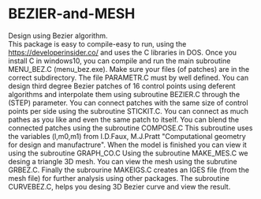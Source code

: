 # BEZIER-and-MESH
Design using Bezier algorithm.  
This package is easy to compile-easy to run, using the  https://developerinsider.co/ and uses the C libraries in DOS.
Once you install C in windows10, you can compile and run the main subroutine MENU_BEZ.C (menu_bez.exe).
Make sure your files (of patches) are in the correct subdirectory. The file PARAMETR.C must by well  defined.
You can design third degree Bezier patches of 16 control points using deferent algorithms and interpolate them using subroutine BEZIER.C through the (STEP) parameter.
You can connect patches with the same size of control points per side using the subroutine STICKIT.C. You can connect as much pathes as you like and even the same patch to itself.
You can blend the connected patches using the subroutine COMPOSE.C This subroutine uses the variables (l,m0,m1) from I.D.Faux, M.J.Pratt "Computational geometry for design and manufactrure".
When the model is finished you can view it using the subroutine GRAPH_CO.C
Using the subroutine MAKE_MES.C we desing a triangle 3D mesh.
You can view the mesh using the subrutine GRBEZ.C.
Finally the subrourine MAKEIGS.C creates an IGES file (from the mesh file) for further analysis using other packages.
The subroutine CURVEBEZ.C, helps you desing 3D Bezier curve and view the result.

